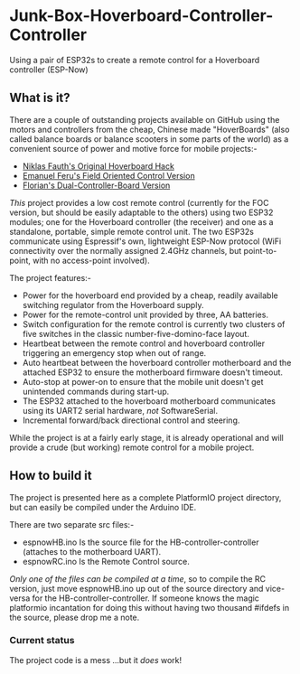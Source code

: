 # Junk-Box-Hoverboard-Controller-Controller
Using a pair of ESP32s to create a remote control for a Hoverboard controller (ESP-Now)

## What is it?
There are a couple of outstanding projects available on GitHub using the motors and controllers from the cheap, Chinese made "HoverBoards" (also called balance boards or balance scooters in some parts of the world) as a convenient source of power and motive force for mobile projects:-

- [Niklas Fauth's Original Hoverboard Hack](https://github.com/NiklasFauth/hoverboard-firmware-hack)
- [Emanuel Feru's Field Oriented Control Version](https://github.com/EmanuelFeru/hoverboard-firmware-hack-FOC)
- [Florian's Dual-Controller-Board Version](https://github.com/flo199213/Hoverboard-Firmware-Hack-Gen2)

*This* project provides a low cost remote control (currently for the FOC version, but should be easily adaptable to the others) using two ESP32 modules; one for the Hoverboard controller (the receiver) and one as a standalone, portable, simple remote control unit.  The two ESP32s communicate using Espressif's own, lightweight ESP-Now protocol (WiFi connectivity over the normally assigned 2.4GHz channels, but point-to-point, with no access-point involved).

The project features:-
- Power for the hoverboard end provided by a cheap, readily available switching regulator from the Hoverboard supply.
- Power for the remote-control unit provided by three, AA batteries.
- Switch configuration for the remote control is currently two clusters of five switches in the classic number-five-domino-face layout.
- Heartbeat between the remote control and hoverboard controller triggering an emergency stop when out of range.
- Auto heartbeat between the hoverboard controller motherboard and the attached ESP32 to ensure the motherboard firmware doesn't timeout.
- Auto-stop at power-on to ensure that the mobile unit doesn't get unintended commands during start-up.
- The ESP32 attached to the hoverboard motherboard communicates using its UART2 serial hardware, *not* SoftwareSerial.
- Incremental forward/back directional control and steering.

While the project is at a fairly early stage, it is already operational and will provide a crude (but working) remote control for a mobile project.

## How to build it
The project is presented here as a complete PlatformIO project directory, but can easily be compiled under the Arduino IDE.

There are two separate src files:-

- espnowHB.ino  Is the source file for the HB-controller-controller (attaches to the motherboard UART).
- espnowRC.ino  Is the Remote Control source.

*Only one of the files can be compiled at a time*, so to compile the RC version, just move espnowHB.ino up out of the source directory and vice-versa for the HB-controller-controller.
If someone knows the magic platformio incantation for doing this without having two thousand #ifdefs in the source, please drop me a note.

### Current status
The project code is a mess ...but it *does* work!

